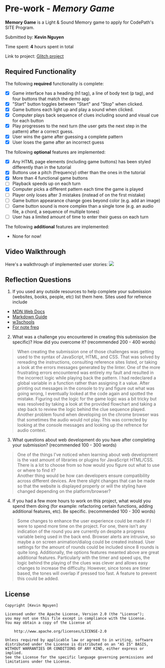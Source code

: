 # Pre-work - *Memory Game*

**Memory Game** is a Light & Sound Memory game to apply for CodePath's SITE Program. 

Submitted by: **Kevin Nguyen**

Time spent: **4** hours spent in total

Link to project: [Glitch project](https://glitch.com/edit/#!/clammy-pebble-pearl)

## Required Functionality

The following **required** functionality is complete:

* [x] Game interface has a heading (h1 tag), a line of body text (p tag), and four buttons that match the demo app
* [x] "Start" button toggles between "Start" and "Stop" when clicked. 
* [x] Game buttons each light up and play a sound when clicked. 
* [x] Computer plays back sequence of clues including sound and visual cue for each button
* [x] Play progresses to the next turn (the user gets the next step in the pattern) after a correct guess. 
* [x] User wins the game after guessing a complete pattern
* [x] User loses the game after an incorrect guess

The following **optional** features are implemented:

* [x] Any HTML page elements (including game buttons) has been styled differently than in the tutorial
* [x] Buttons use a pitch (frequency) other than the ones in the tutorial
* [x] More than 4 functional game buttons
* [ ] Playback speeds up on each turn
* [x] Computer picks a different pattern each time the game is played
* [ ] Player only loses after 3 mistakes (instead of on the first mistake)
* [ ] Game button appearance change goes beyond color (e.g. add an image)
* [ ] Game button sound is more complex than a single tone (e.g. an audio file, a chord, a sequence of multiple tones)
* [ ] User has a limited amount of time to enter their guess on each turn

The following **additional** features are implemented:

- None for now!

## Video Walkthrough

Here's a walkthrough of implemented user stories:
![](your-link-here)


## Reflection Questions
1. If you used any outside resources to help complete your submission (websites, books, people, etc) list them here. 
Sites used for refrence include
- [MDN Web Docs](https://developer.mozilla.org/)
- [Markdown Guide](https://www.markdownguide.org/basic-syntax/)
- [w3schools](https://www.w3schools.com)
- [For note freq](https://www.seventhstring.com/resources/notefrequencies.html)
2. What was a challenge you encountered in creating this submission (be specific)? How did you overcome it? (recommended 200 - 400 words)
>When creating the submission one of those challenges was getting used to the syntax of JavaScript, HTML, and CSS. That was solved by rereading the 
instructions, consulting reference sites listed, or taking a look at the errors messages generated by the linter. One of the more frustrating errors 
encountered was entirely my fault and resulted in the incorrect logic while playing back the pattern. I had redeclared a global variable in a function 
rather than assigning it a value. After printing out messages in the console to try and figure out what was going wrong, I eventually looked at the code 
again and spotted the mistake. Figuring out the logic for the game logic was a bit tricky but was resolved by taking a look at the provided flowchart 
and taking a step back to review the logic behind the clue sequence played. Another problem found when developing on the chrome browser was that sometimes
the audio would not play. This was corrected by looking at the console messages and looking up the refrence for audio context.

3. What questions about web development do you have after completing your submission? (recommended 100 - 300 words) 
>One of the things I've noticed when learning about web development is the vast amount of libraries or plugins for JavaScript HTML/CSS. There is a lot 
to choose from so how would you figure out what to use or where to find it?\
Another thing would be how can developers ensure compatibility across different devices. Are there slight changes that can be made so that the website 
is displayed properly or will the styling have changed depending on the platform/browser?

4. If you had a few more hours to work on this project, what would you spend them doing (for example: refactoring certain functions, adding additional features, etc). Be specific. (recommended 100 - 300 words) 
>Some changes to enhance the user experience could be made if I were to spend more time on the project. For one, there isn't any indication of the round 
you are currently on despite a progress variable being used in the back end. Browser alerts are intrusive, so maybe a on screen animation/dialog could be 
created instead. User settings for the amount of rounds could be included since 8 rounds is quite long. Additionally, the options features meanted above 
are great additional features. Particularly with the timer and speed ups, the logic behind the playing of the clues was clever and allows easy changes to 
increase the difficulty. However, since tones are timer based, the tones will overlap if pressed too fast. A feature to prevent this could be added.



## License

    Copyright [Kevin Nguyen]

    Licensed under the Apache License, Version 2.0 (the "License");
    you may not use this file except in compliance with the License.
    You may obtain a copy of the License at

        http://www.apache.org/licenses/LICENSE-2.0

    Unless required by applicable law or agreed to in writing, software
    distributed under the License is distributed on an "AS IS" BASIS,
    WITHOUT WARRANTIES OR CONDITIONS OF ANY KIND, either express or implied.
    See the License for the specific language governing permissions and
    limitations under the License.